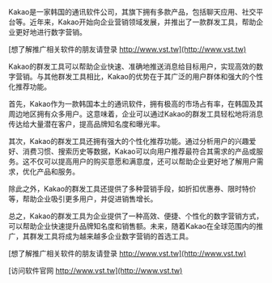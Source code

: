 Kakao是一家韩国的通讯软件公司，其旗下拥有多款产品，包括聊天应用、社交平台等。近年来，Kakao开始向企业营销领域发展，并推出了一款群发工具，帮助企业更好地进行数字营销。

[想了解推广相关软件的朋友请登录 http://www.vst.tw](http://www.vst.tw)

Kakao的群发工具可以帮助企业快速、准确地推送消息给目标用户，实现高效的数字营销。与其他群发工具相比，Kakao的优势在于其广泛的用户群体和强大的个性化推荐功能。

首先，Kakao作为一款韩国本土的通讯软件，拥有极高的市场占有率，在韩国及其周边地区拥有众多用户。这意味着，企业可以通过Kakao的群发工具轻松地将消息传达给大量潜在客户，提高品牌知名度和曝光率。

其次，Kakao的群发工具还拥有强大的个性化推荐功能。通过分析用户的兴趣爱好、消费习惯、搜索历史等数据，Kakao可以向用户推荐最符合其需求的产品或服务。这不仅可以提高用户的购买意愿和满意度，还可以帮助企业更好地了解用户需求，优化产品和服务。

除此之外，Kakao的群发工具还提供了多种营销手段，如折扣优惠券、限时特价等，帮助企业吸引更多用户，并促进销售增长。

总之，Kakao的群发工具为企业提供了一种高效、便捷、个性化的数字营销方式，可以帮助企业快速提升品牌知名度和销售额。未来，随着Kakao在全球范围内的推广，其群发工具将成为越来越多企业数字营销的首选工具。

[想了解推广相关软件的朋友请登录 http://www.vst.tw](http://www.vst.tw)


[访问软件官网 http://www.vst.tw](http://www.vst.tw)
